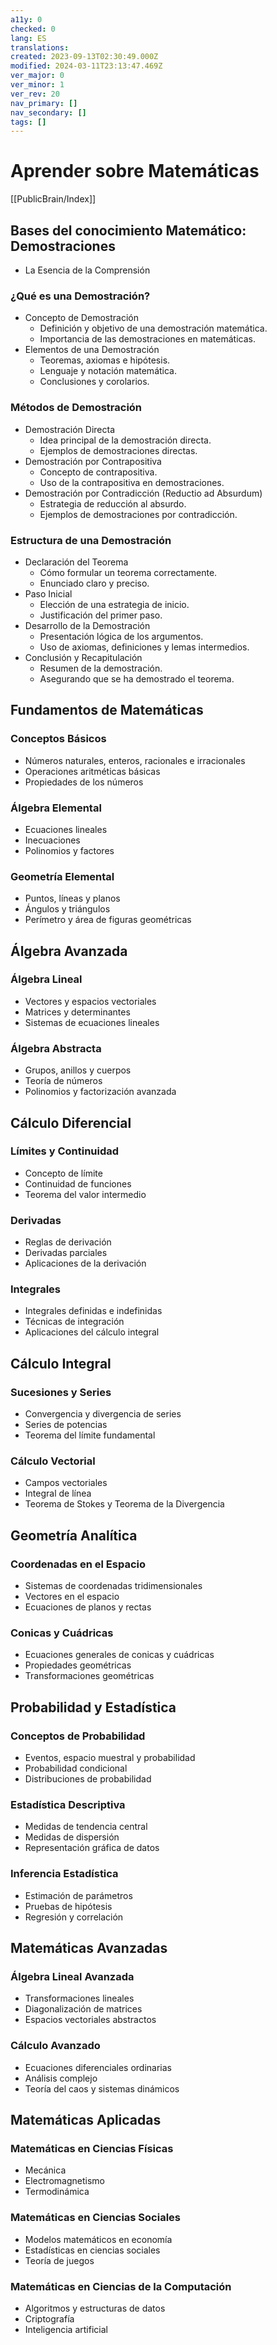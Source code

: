 ```yaml
---
a11y: 0
checked: 0
lang: ES
translations: 
created: 2023-09-13T02:30:49.000Z
modified: 2024-03-11T23:13:47.469Z
ver_major: 0
ver_minor: 1
ver_rev: 20
nav_primary: []
nav_secondary: []
tags: []
---
```

# Aprender sobre Matemáticas

[[PublicBrain/Index]]

## Bases del conocimiento Matemático: Demostraciones

* La Esencia de la Comprensión

### ¿Qué es una Demostración?

* Concepto de Demostración
	* Definición y objetivo de una demostración matemática.
	* Importancia de las demostraciones en matemáticas.
* Elementos de una Demostración
	* Teoremas, axiomas e hipótesis.
	* Lenguaje y notación matemática.
	* Conclusiones y corolarios.

### Métodos de Demostración

* Demostración Directa
	* Idea principal de la demostración directa.
	* Ejemplos de demostraciones directas.
* Demostración por Contrapositiva
	* Concepto de contrapositiva.
	* Uso de la contrapositiva en demostraciones.
* Demostración por Contradicción (Reductio ad Absurdum)
	- Estrategia de reducción al absurdo.
	- Ejemplos de demostraciones por contradicción.

### Estructura de una Demostración

- Declaración del Teorema
	- Cómo formular un teorema correctamente.
	- Enunciado claro y preciso.
- Paso Inicial
	- Elección de una estrategia de inicio.
	- Justificación del primer paso.
- Desarrollo de la Demostración
	- Presentación lógica de los argumentos.
	- Uso de axiomas, definiciones y lemas intermedios.
- Conclusión y Recapitulación
	- Resumen de la demostración.
	- Asegurando que se ha demostrado el teorema.

## Fundamentos de Matemáticas

### Conceptos Básicos

   - Números naturales, enteros, racionales e irracionales
   - Operaciones aritméticas básicas
   - Propiedades de los números

### Álgebra Elemental

   - Ecuaciones lineales
   - Inecuaciones
   - Polinomios y factores

### Geometría Elemental

   - Puntos, líneas y planos
   - Ángulos y triángulos
   - Perímetro y área de figuras geométricas

## Álgebra Avanzada

### Álgebra Lineal

   - Vectores y espacios vectoriales
   - Matrices y determinantes
   - Sistemas de ecuaciones lineales

### Álgebra Abstracta

   - Grupos, anillos y cuerpos
   - Teoría de números
   - Polinomios y factorización avanzada

## Cálculo Diferencial

### Límites y Continuidad

   - Concepto de límite
   - Continuidad de funciones
   - Teorema del valor intermedio

### Derivadas

   - Reglas de derivación
   - Derivadas parciales
   - Aplicaciones de la derivación

### Integrales

   - Integrales definidas e indefinidas
   - Técnicas de integración
   - Aplicaciones del cálculo integral

## Cálculo Integral

### Sucesiones y Series

   - Convergencia y divergencia de series
   - Series de potencias
   - Teorema del límite fundamental

### Cálculo Vectorial

   - Campos vectoriales
   - Integral de línea
   - Teorema de Stokes y Teorema de la Divergencia

## Geometría Analítica

### Coordenadas en el Espacio

   - Sistemas de coordenadas tridimensionales
   - Vectores en el espacio
   - Ecuaciones de planos y rectas

### Conicas y Cuádricas

   - Ecuaciones generales de conicas y cuádricas
   - Propiedades geométricas
   - Transformaciones geométricas

## Probabilidad y Estadística

### Conceptos de Probabilidad

   - Eventos, espacio muestral y probabilidad
   - Probabilidad condicional
   - Distribuciones de probabilidad

### Estadística Descriptiva

   - Medidas de tendencia central
   - Medidas de dispersión
   - Representación gráfica de datos

### Inferencia Estadística

   - Estimación de parámetros
   - Pruebas de hipótesis
   - Regresión y correlación

## Matemáticas Avanzadas

### Álgebra Lineal Avanzada

   - Transformaciones lineales
   - Diagonalización de matrices
   - Espacios vectoriales abstractos

### Cálculo Avanzado

   - Ecuaciones diferenciales ordinarias
   - Análisis complejo
   - Teoría del caos y sistemas dinámicos

## Matemáticas Aplicadas

### Matemáticas en Ciencias Físicas

   - Mecánica
   - Electromagnetismo
   - Termodinámica

### Matemáticas en Ciencias Sociales

   - Modelos matemáticos en economía
   - Estadísticas en ciencias sociales
   - Teoría de juegos

### Matemáticas en Ciencias de la Computación

   - Algoritmos y estructuras de datos
   - Criptografía
   - Inteligencia artificial

